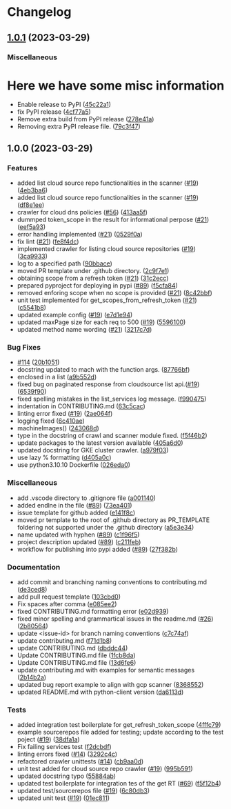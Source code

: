# Changelog

## [1.0.1](https://github.com/google/gcp_scanner/compare/v1.0.0...v1.0.1) (2023-03-29)


### Miscellaneous
# Here we have some misc information
* Enable release to PyPI ([45c22a1](https://github.com/google/gcp_scanner/commit/45c22a134f968f407e9e7c618ddc0359cec40ba5))
* fix PyPI release ([4cf77a5](https://github.com/google/gcp_scanner/commit/4cf77a55c048a2b055e95d29783cfaf09f2d9862))
* Remove extra build from PyPI release ([278e41a](https://github.com/google/gcp_scanner/commit/278e41a0f87a23fb27a6706ec8a2cfbdce5220a4))
* Removing extra PyPI release file. ([79c3f47](https://github.com/google/gcp_scanner/commit/79c3f47117ea33ff6cea972f94b098d32def7a37))

## 1.0.0 (2023-03-29)


### Features

* added list cloud source repo functionalities in the scanner ([#19](https://github.com/google/gcp_scanner/issues/19)) ([4eb3ba6](https://github.com/google/gcp_scanner/commit/4eb3ba6bbee9edc3f4482502fd23539b44e60f1a))
* added list cloud source repo functionalities in the scanner ([#19](https://github.com/google/gcp_scanner/issues/19)) ([df8e1ee](https://github.com/google/gcp_scanner/commit/df8e1ee2e8aa2b4ec0ede2928ab581362f17228a))
* crawler for cloud dns policies ([#56](https://github.com/google/gcp_scanner/issues/56)) ([413aa5f](https://github.com/google/gcp_scanner/commit/413aa5f0fb8547d3ecadadf7a871456110f9383c))
* dummped token_scope in the result for informational perpose ([#21](https://github.com/google/gcp_scanner/issues/21)) ([eef5a93](https://github.com/google/gcp_scanner/commit/eef5a93cbe845cc951e246db0ddb5b6615a74ab1))
* error handling implemented ([#21](https://github.com/google/gcp_scanner/issues/21)) ([0529f0a](https://github.com/google/gcp_scanner/commit/0529f0a6e94da1526210874f816ec567b826ee6e))
* fix lint ([#21](https://github.com/google/gcp_scanner/issues/21)) ([fe8f4dc](https://github.com/google/gcp_scanner/commit/fe8f4dc8d6bd679c31ddbe7bbae64ef49ffa5ab5))
* implemented crawler for listing cloud source repositories ([#19](https://github.com/google/gcp_scanner/issues/19)) ([3ca9933](https://github.com/google/gcp_scanner/commit/3ca9933872d9e83cc30932297e416b5b8dd010a1))
* log to a specified path ([90bbace](https://github.com/google/gcp_scanner/commit/90bbacea189445b0a5a1775e54c1fcb803a04c9c))
* moved PR template under .github directory. ([2c9f7e1](https://github.com/google/gcp_scanner/commit/2c9f7e137385f8ea05467e5d4f9ba88235da7d6d))
* obtaining scope from a refresh token ([#21](https://github.com/google/gcp_scanner/issues/21)) ([31c2ecc](https://github.com/google/gcp_scanner/commit/31c2ecc19bf9da4d2bc4871cf43662b1a2110a6f))
* prepared pyproject for deploying in pypi ([#89](https://github.com/google/gcp_scanner/issues/89)) ([f5cfa84](https://github.com/google/gcp_scanner/commit/f5cfa84664b595fd8a9ea771315de29b0ebf0a08))
* removed enforing scope when no scope is provided ([#21](https://github.com/google/gcp_scanner/issues/21)) ([8c42bbf](https://github.com/google/gcp_scanner/commit/8c42bbf677b4f27aebd65f93ee41cda2b25308d9))
* unit test implemented for get_scopes_from_refresh_token ([#21](https://github.com/google/gcp_scanner/issues/21)) ([c5541b8](https://github.com/google/gcp_scanner/commit/c5541b8bf672ce7af19d622dec09f2e52181b4bd))
* updated example config ([#19](https://github.com/google/gcp_scanner/issues/19)) ([e7d1e94](https://github.com/google/gcp_scanner/commit/e7d1e94dd46d5bf6cce069682e502d2877d97fdd))
* updated maxPage size for each req to 500 ([#19](https://github.com/google/gcp_scanner/issues/19)) ([5596100](https://github.com/google/gcp_scanner/commit/5596100cd4f0aa1719b13b285af894fa9fe9acbb))
* updated method name wording ([#21](https://github.com/google/gcp_scanner/issues/21)) ([3217c7d](https://github.com/google/gcp_scanner/commit/3217c7d958e7e61347580710799efe05db7d5136))


### Bug Fixes

* [#114](https://github.com/google/gcp_scanner/issues/114) ([20b1051](https://github.com/google/gcp_scanner/commit/20b1051808517953677a0a45e20280983d5de47a))
* docstring updated to mach with the function args. ([87766bf](https://github.com/google/gcp_scanner/commit/87766bf3e000b14946d79b498cf913d095420dbd))
* enclosed in a list ([a9b552d](https://github.com/google/gcp_scanner/commit/a9b552dddc0ad2c139ac7fc9350944de2113b55f))
* fixed  bug on paginated response from cloudsource list api.([#19](https://github.com/google/gcp_scanner/issues/19)) ([6539f90](https://github.com/google/gcp_scanner/commit/6539f9055f7fae08540968462e2dbe4fc88c392f))
* fixed spelling mistakes in the list_services log message. ([f990475](https://github.com/google/gcp_scanner/commit/f990475c3aa0c9e23a074ddd6f73fe95df46c13a))
* indentation in CONTRIBUTING.md ([63c5cac](https://github.com/google/gcp_scanner/commit/63c5cac2c6a17ba19b462651650c3a3da3bfdc1a))
* linting error fixed ([#19](https://github.com/google/gcp_scanner/issues/19)) ([2ae064f](https://github.com/google/gcp_scanner/commit/2ae064fc17808ce128f39c59fb641b2dc1bf91d3))
* logging fixed ([6c410ae](https://github.com/google/gcp_scanner/commit/6c410aec951d3c73e48b5fd5a1b972eb63ef4b12))
* machineImages() ([243068d](https://github.com/google/gcp_scanner/commit/243068d35701df0943171b4fad7054c2fa7cee0a))
* type in the docstring of crawl and scanner module fixed. ([f5f46b2](https://github.com/google/gcp_scanner/commit/f5f46b220d4a3bb959288c122a38abfec5c430a5))
* update packages to the latest version available ([405a6d0](https://github.com/google/gcp_scanner/commit/405a6d03a542d278946deb7016ebeeec51014aaf))
* updated docstring for GKE cluster crawler. ([a979f03](https://github.com/google/gcp_scanner/commit/a979f03211ca2e219e8c3cd8990c025d2f937af5))
* use lazy % formatting ([d405a0c](https://github.com/google/gcp_scanner/commit/d405a0c24793e47a1674dde52c6e9a553688ccb5))
* use python3.10.10 Dockerfile ([026eda0](https://github.com/google/gcp_scanner/commit/026eda03575ae6ecdf28afd81f8e04ab948b5ce1))


### Miscellaneous

* add .vscode directory to .gitignore file ([a001140](https://github.com/google/gcp_scanner/commit/a001140812e648003b74b59e4e96d0309102b923))
* added endlne in the file ([#89](https://github.com/google/gcp_scanner/issues/89)) ([73ea401](https://github.com/google/gcp_scanner/commit/73ea401c9283d55c97ff66d7c41c7cc0ca223483))
* issue template for github added ([e141f8c](https://github.com/google/gcp_scanner/commit/e141f8c76733e31331b4747100608dd302dd3757))
* moved pr template to the root of .github directory as PR_TEMPLATE foldering not supported under the .github directory ([a5e3e34](https://github.com/google/gcp_scanner/commit/a5e3e34b0e60c48c34efa93067222a0b7530db80))
* name updated with hyphen ([#89](https://github.com/google/gcp_scanner/issues/89)) ([c1f96f5](https://github.com/google/gcp_scanner/commit/c1f96f53c9bf315a71fcbf855a85d20722295f95))
* project description updated ([#89](https://github.com/google/gcp_scanner/issues/89)) ([c211feb](https://github.com/google/gcp_scanner/commit/c211febc9c5188a1791eeb5c44522674dfffa36d))
* workflow for publishing into pypi added ([#89](https://github.com/google/gcp_scanner/issues/89)) ([27f382b](https://github.com/google/gcp_scanner/commit/27f382bd3c63001c78dad7b2a09caa6ef21b0d68))


### Documentation

* add commit and branching naming conventions to contributing.md ([de3ced8](https://github.com/google/gcp_scanner/commit/de3ced865ca3c7534e3d2df9e0eb3e57afe92533))
* add pull request template ([103cbd0](https://github.com/google/gcp_scanner/commit/103cbd0cbad74ceff8aa04b891351cbf41f71886))
* Fix spaces after comma ([e085ee2](https://github.com/google/gcp_scanner/commit/e085ee29ccd3698124ad56ed740d23d551fa99b0))
* fixed CONTRIBUTING.md formatting error ([e02d939](https://github.com/google/gcp_scanner/commit/e02d9395a6d6199b9a9c3817c6cf5d4509bd428a))
* fixed minor spelling and grammartical issues in the readme.md ([#26](https://github.com/google/gcp_scanner/issues/26)) ([2b80564](https://github.com/google/gcp_scanner/commit/2b8056471e9f0984d2d837496244e4442c13e82a))
* update &lt;issue-id&gt; for branch naming conventions ([c7c74af](https://github.com/google/gcp_scanner/commit/c7c74af5f5489425e5314adea52b4034cb81a152))
* update contributing.md ([f71d1b8](https://github.com/google/gcp_scanner/commit/f71d1b883b9ff8d6d92f0af1039c414d52a7e38d))
* update CONTRIBUTING.md ([dbddc44](https://github.com/google/gcp_scanner/commit/dbddc44643addd0c103b0d9bb2806862f3b1cac6))
* Update CONTRIBUTING.md file ([1fcb8da](https://github.com/google/gcp_scanner/commit/1fcb8da154e1749cd463ec0ec32e586c676879d8))
* Update CONTRIBUTING.md file ([13d6fe6](https://github.com/google/gcp_scanner/commit/13d6fe695304062a9fa902953ddcdfe6d8da5ee0))
* update contributing.md with examples for semantic messages ([2b14b2a](https://github.com/google/gcp_scanner/commit/2b14b2a813de368e115499c2401180a7b68fc894))
* updated bug report example to align with gcp scanner ([8368552](https://github.com/google/gcp_scanner/commit/8368552006cbb448fe4ee20b9a100596d8684c46))
* updated README.md with python-client version ([da6113d](https://github.com/google/gcp_scanner/commit/da6113de2a1e5878e76deafec31bd0c7fb1761b2))


### Tests

* added integration test boilerplate for get_refresh_token_scope ([4fffc79](https://github.com/google/gcp_scanner/commit/4fffc799c9634630d176e17b22decea7ae845843))
* example sourcerepos file added for testing; update according to the test poject  ([#19](https://github.com/google/gcp_scanner/issues/19)) ([38dfa1a](https://github.com/google/gcp_scanner/commit/38dfa1a7a02fe6c7b35bcd3946f6e21850628db1))
* Fix failing services test ([f2dcbdf](https://github.com/google/gcp_scanner/commit/f2dcbdf1d0b9ff2a54772482dba6528b6ad90057))
* linting errors fixed ([#14](https://github.com/google/gcp_scanner/issues/14)) ([3292c4c](https://github.com/google/gcp_scanner/commit/3292c4cdfd9d6afa109409f98dbaddd1c2fc1bf6))
* refactored crawler unittests ([#14](https://github.com/google/gcp_scanner/issues/14)) ([cb9aa0d](https://github.com/google/gcp_scanner/commit/cb9aa0d733ede5bda4a5b6017e33c7a0e5500e13))
* unit test added for cloud source repo crawler ([#19](https://github.com/google/gcp_scanner/issues/19)) ([995b591](https://github.com/google/gcp_scanner/commit/995b59160a808428fff1c91c5dc2104b120ad184))
* updated docstring typo ([55884ab](https://github.com/google/gcp_scanner/commit/55884ab3ef335cd50aeb647ab1f8fbf16301dc5e))
* updated test boilerplate for integration tes of the get RT ([#69](https://github.com/google/gcp_scanner/issues/69)) ([f5f12b4](https://github.com/google/gcp_scanner/commit/f5f12b434cc2548f650cdd591f73beef44551c26))
* updated test/sourcerepos file ([#19](https://github.com/google/gcp_scanner/issues/19)) ([6c80db3](https://github.com/google/gcp_scanner/commit/6c80db3cfc9a59db5176a9884c6efe79a576b75c))
* updated unit test ([#19](https://github.com/google/gcp_scanner/issues/19)) ([01ec811](https://github.com/google/gcp_scanner/commit/01ec811e21ccae49db4d1f6625bfe3d957938c70))
